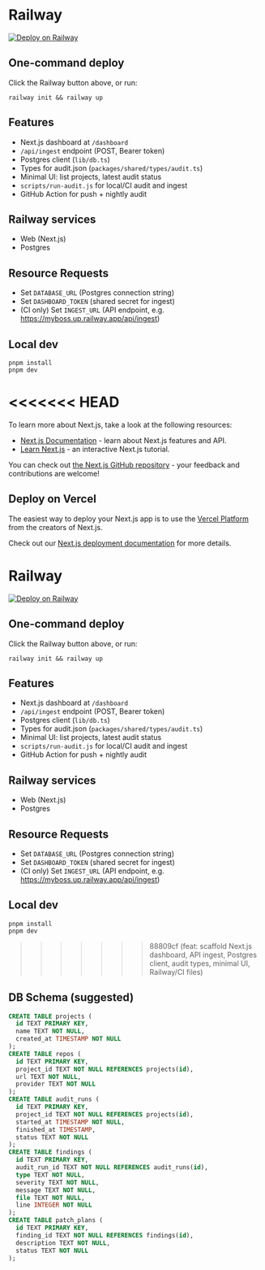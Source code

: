 # Railway
[![Deploy on Railway](https://railway.app/button.svg)](https://railway.app/new/template?template=https://github.com/GooseyPrime/MyBoss&plugins=postgresql)

## One-command deploy

Click the Railway button above, or run:

```
railway init && railway up
```

## Features
- Next.js dashboard at `/dashboard`
- `/api/ingest` endpoint (POST, Bearer token)
- Postgres client (`lib/db.ts`)
- Types for audit.json (`packages/shared/types/audit.ts`)
- Minimal UI: list projects, latest audit status
- `scripts/run-audit.js` for local/CI audit and ingest
- GitHub Action for push + nightly audit

## Railway services
- Web (Next.js)
- Postgres

## Resource Requests
- Set `DATABASE_URL` (Postgres connection string)
- Set `DASHBOARD_TOKEN` (shared secret for ingest)
- (CI only) Set `INGEST_URL` (API endpoint, e.g. https://myboss.up.railway.app/api/ingest)

## Local dev
```
pnpm install
pnpm dev
```

<<<<<<< HEAD
=======
To learn more about Next.js, take a look at the following resources:

- [Next.js Documentation](https://nextjs.org/docs) - learn about Next.js features and API.
- [Learn Next.js](https://nextjs.org/learn) - an interactive Next.js tutorial.

You can check out [the Next.js GitHub repository](https://github.com/vercel/next.js) - your feedback and contributions are welcome!

## Deploy on Vercel

The easiest way to deploy your Next.js app is to use the [Vercel Platform](https://vercel.com/new?utm_medium=default-template&filter=next.js&utm_source=create-next-app&utm_campaign=create-next-app-readme) from the creators of Next.js.

Check out our [Next.js deployment documentation](https://nextjs.org/docs/app/building-your-application/deploying) for more details.

# Railway
[![Deploy on Railway](https://railway.app/button.svg)](https://railway.app/new/template?template=https://github.com/GooseyPrime/MyBoss&plugins=postgresql)

## One-command deploy

Click the Railway button above, or run:

```
railway init && railway up
```

## Features
- Next.js dashboard at `/dashboard`
- `/api/ingest` endpoint (POST, Bearer token)
- Postgres client (`lib/db.ts`)
- Types for audit.json (`packages/shared/types/audit.ts`)
- Minimal UI: list projects, latest audit status
- `scripts/run-audit.js` for local/CI audit and ingest
- GitHub Action for push + nightly audit

## Railway services
- Web (Next.js)
- Postgres

## Resource Requests
- Set `DATABASE_URL` (Postgres connection string)
- Set `DASHBOARD_TOKEN` (shared secret for ingest)
- (CI only) Set `INGEST_URL` (API endpoint, e.g. https://myboss.up.railway.app/api/ingest)

## Local dev
```
pnpm install
pnpm dev
```

>>>>>>> 88809cf (feat: scaffold Next.js dashboard, API ingest, Postgres client, audit types, minimal UI, Railway/CI files)
## DB Schema (suggested)
```sql
CREATE TABLE projects (
  id TEXT PRIMARY KEY,
  name TEXT NOT NULL,
  created_at TIMESTAMP NOT NULL
);
CREATE TABLE repos (
  id TEXT PRIMARY KEY,
  project_id TEXT NOT NULL REFERENCES projects(id),
  url TEXT NOT NULL,
  provider TEXT NOT NULL
);
CREATE TABLE audit_runs (
  id TEXT PRIMARY KEY,
  project_id TEXT NOT NULL REFERENCES projects(id),
  started_at TIMESTAMP NOT NULL,
  finished_at TIMESTAMP,
  status TEXT NOT NULL
);
CREATE TABLE findings (
  id TEXT PRIMARY KEY,
  audit_run_id TEXT NOT NULL REFERENCES audit_runs(id),
  type TEXT NOT NULL,
  severity TEXT NOT NULL,
  message TEXT NOT NULL,
  file TEXT NOT NULL,
  line INTEGER NOT NULL
);
CREATE TABLE patch_plans (
  id TEXT PRIMARY KEY,
  finding_id TEXT NOT NULL REFERENCES findings(id),
  description TEXT NOT NULL,
  status TEXT NOT NULL
);
```
